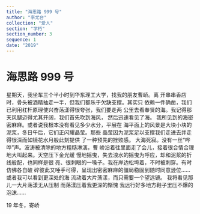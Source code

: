 ```yaml
---
title: "海思路 999 号"
author: "李尤台"
collection: "爱人"
section: "学朽"
section_number: 3
sequence: 1
date: "2019"
---
```


# 海思路 999 号

星期天，我坐车三个半小时到华东理工大学，找我的朋友曹峤。离
开串串香店时，骨头被酒精抽走一半，但我们都乐于欠缺支撑。其实只
依赖一件确凿，我们已利用杠杆原理使兴奋荡漾得很夸张，我们要走两
公里去看奉贤的海。我记得那天风腿迈得尤其开阔，我们首先吹到海风，
然后迅速看见了海。
我所见到的海密密麻麻。或者说我根本没有看见多少水分，平展在
海平面上的风景是大块小块的泥浆，冬日午后，它们正闪耀晶莹。那些
晶莹因为泥浆足以支撑我们走进去并走得很深而如镜花水月般此刻提供
了一种预先的挫败感。
大海死寂。没有一丝“哗哗”声。波涛被清除的地方粗糙淋漓，曹
峤沿着往里面走了会儿，接着很合情合理地大叫起来。天空压下金光缓
慢地摇曳，失去浪水的摇曳为呼应，却和泥浆的折线般配，也同样是很
亮、很刺眼的一嗓子。我在岸边松垮着，不时被刺穿。有时仿佛各自破
碎彼此又唾手可得，呈现出密密麻麻的僵局稳固到随时同意逊位......
或者我可以看到更深处的海
流动着大片荡漾，而只需要一个望远镜。
我将看见那儿一大片荡漾无从压制
而荡漾压着我更深的惭愧
我远行好多地方鞋子里压不爆的泡沫......

19 年冬，寄峤
